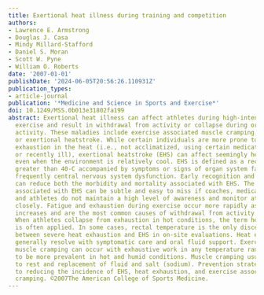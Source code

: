 ```yaml
---
title: Exertional heat illness during training and competition
authors:
- Lawrence E. Armstrong
- Douglas J. Casa
- Mindy Millard-Stafford
- Daniel S. Moran
- Scott W. Pyne
- William O. Roberts
date: '2007-01-01'
publishDate: '2024-06-05T20:56:26.110931Z'
publication_types:
- article-journal
publication: '*Medicine and Science in Sports and Exercise*'
doi: 10.1249/MSS.0b013e31802fa199
abstract: Exertional heat illness can affect athletes during high-intensity or longduration
  exercise and result in withdrawal from activity or collapse during or soon after
  activity. These maladies include exercise associated muscle cramping, heat exhaustion,
  or exertional heatstroke. While certain individuals are more prone to collapse from
  exhaustion in the heat (i.e., not acclimatized, using certain medications, dehydrated,
  or recently ill), exertional heatstroke (EHS) can affect seemingly healthy athletes
  even when the environment is relatively cool. EHS is defined as a rectal temperature
  greater than 40-C accompanied by symptoms or signs of organ system failure, most
  frequently central nervous system dysfunction. Early recognition and rapid cooling
  can reduce both the morbidity and mortality associated with EHS. The clinical changes
  associated with EHS can be subtle and easy to miss if coaches, medical personnel,
  and athletes do not maintain a high level of awareness and monitor at-risk athletes
  closely. Fatigue and exhaustion during exercise occur more rapidly as heat stress
  increases and are the most common causes of withdrawal from activity in hot conditions.
  When athletes collapse from exhaustion in hot conditions, the term heat exhaustion
  is often applied. In some cases, rectal temperature is the only discernable difference
  between severe heat exhaustion and EHS in on-site evaluations. Heat exhaustion will
  generally resolve with symptomatic care and oral fluid support. Exercise associated
  muscle cramping can occur with exhaustive work in any temperature range, but appears
  to be more prevalent in hot and humid conditions. Muscle cramping usually responds
  to rest and replacement of fluid and salt (sodium). Prevention strategies are essential
  to reducing the incidence of EHS, heat exhaustion, and exercise associated muscle
  cramping. ©2007The American College of Sports Medicine.
---
```


